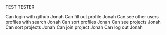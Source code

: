 TEST                                                TESTER

Can login with github                               Jonah
Can fill out profile                                Jonah
Can see other users profiles with search            Jonah
Can sort profiles                                   Jonah
Can see projects                                    Jonah
Can sort projects                                   Jonah
Can join project                                    Jonah
Can log out                                         Jonah